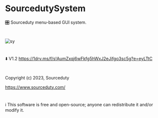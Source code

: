 # SourcedutySystem
🎛️ Sourceduty menu-based GUI system.
#
![sy](https://github.com/sourceduty/SourcedutySystem/assets/123030236/cc4a5a04-e4ac-436d-8bac-adad6ca5fd61)
#
⬇️ V1.2 https://1drv.ms/f/s!AumZxqj6wFkfg5hWxJ2eJifgo3sc5g?e=eyLTtC
#
Copyright (c) 2023, Sourceduty

https://www.sourceduty.com/
#
ℹ️ This software is free and open-source; anyone can redistribute it and/or modify it.
